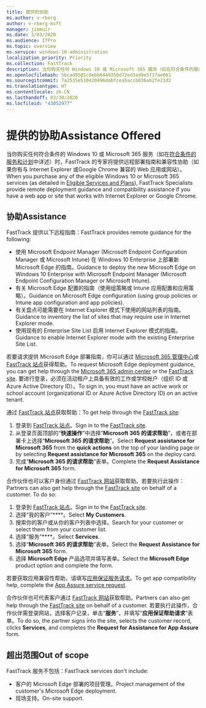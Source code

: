 ```yaml
---
title: 提供的协助
ms.author: v-rberg
author: v-rberg-msft
manager: jimmuir
ms.date: 3/03/2020
ms.audience: ITPro
ms.topic: overview
ms.service: windows-10-administration
localization_priority: Priority
ms.collection: FastTrack
description: 当你购买任何 Windows 10 或 Microsoft 365 服务（如在符合条件的服务和计划中详述）时，FastTrack 的专家将提供远程部署指南和兼容性协助（如果你有与 Internet Explorer 或Google Chrome 兼容的 Web 应用或网站）。
ms.openlocfilehash: 5bcad9585c9ebb6449350d72ed3ad9e5f17ae061
ms.sourcegitcommit: 7a2535e510420496dabfcea5accbb36ab2fe21d2
ms.translationtype: HT
ms.contentlocale: zh-CN
ms.lasthandoff: 03/30/2020
ms.locfileid: "43052977"
---
```

# <a name="assistance-offered"></a><span data-ttu-id="50496-103">提供的协助</span><span class="sxs-lookup"><span data-stu-id="50496-103">Assistance Offered</span></span>

<span data-ttu-id="50496-104">当你购买任何符合条件的 Windows 10 或 Microsoft 365 服务（如在[符合条件的服务和计划](M365-eligible-services-and-plans.md)中详述）时，FastTrack 的专家将提供远程部署指南和兼容性协助（如果你有与 Internet Explorer 或Google Chrome 兼容的 Web 应用或网站）。</span><span class="sxs-lookup"><span data-stu-id="50496-104">When you purchase any of the eligible Windows 10 or Microsoft 365 services (as detailed in [Eligible Services and Plans](M365-eligible-services-and-plans.md)), FastTrack Specialists provide remote deployment guidance and compatibility assistance if you have a web app or site that works with Internet Explorer or Google Chrome.</span></span> 

## <a name="assistance"></a><span data-ttu-id="50496-105">协助</span><span class="sxs-lookup"><span data-stu-id="50496-105">Assistance</span></span>

<span data-ttu-id="50496-106">FastTrack 提供以下远程指南：</span><span class="sxs-lookup"><span data-stu-id="50496-106">FastTrack provides remote guidance for the following:</span></span>
- <span data-ttu-id="50496-107">使用 Microsoft Endpoint Manager (Microsoft Endpoint Configuration Manager 或 Microsoft Intune) 在 Windows 10 Enterprise 上部署新 Microsoft Edge 的指南。</span><span class="sxs-lookup"><span data-stu-id="50496-107">Guidance to deploy the new Microsoft Edge on Windows 10 Enterprise with Microsoft Endpoint Manager (Microsoft Endpoint Configuration Manager or Microsoft Intune).</span></span>
- <span data-ttu-id="50496-108">有关 Microsoft Edge 配置的指南（使用组策略或 Intune 应用配置和应用策略）。</span><span class="sxs-lookup"><span data-stu-id="50496-108">Guidance on Microsoft Edge configuration (using group policies or Intune app configuration and app policies).</span></span>
- <span data-ttu-id="50496-109">有关盘点可能需要在 Internet Explorer 模式下使用的网站列表的指南。</span><span class="sxs-lookup"><span data-stu-id="50496-109">Guidance to inventory the list of sites that may require use in Internet Explorer mode.</span></span>
- <span data-ttu-id="50496-110">使用现有的 Enterprise Site List 启用 Internet Explorer 模式的指南。</span><span class="sxs-lookup"><span data-stu-id="50496-110">Guidance to enable Internet Explorer mode with the existing Enterprise Site List.</span></span>

<span data-ttu-id="50496-111">若要请求提供 Microsoft Edge 部署指南，你可以通过 [Microsoft 365 管理中心](https://go.microsoft.com/fwlink/?linkid=2032704)或 [FastTrack 站点](https://go.microsoft.com/fwlink/?linkid=780698)获得帮助。</span><span class="sxs-lookup"><span data-stu-id="50496-111">To request Microsoft Edge deployment guidance, you can get help through the [Microsoft 365 admin center](https://go.microsoft.com/fwlink/?linkid=2032704) or the [FastTrack site](https://go.microsoft.com/fwlink/?linkid=780698).</span></span> <span data-ttu-id="50496-112">要进行登录，必须在活动租户上具备有效的工作或学校帐户（组织 ID 或 Azure Active Directory ID）。</span><span class="sxs-lookup"><span data-stu-id="50496-112">To sign in, you must have an active work or school account (organizational ID or Azure Active Directory ID) on an active tenant.</span></span> 

<span data-ttu-id="50496-113">通过 [FastTrack 站点](https://go.microsoft.com/fwlink/?linkid=780698)获取帮助：</span><span class="sxs-lookup"><span data-stu-id="50496-113">To get help through the [FastTrack site](https://go.microsoft.com/fwlink/?linkid=780698):</span></span> 
1.    <span data-ttu-id="50496-114">登录到 [FastTrack 站点](https://go.microsoft.com/fwlink/?linkid=780698)。</span><span class="sxs-lookup"><span data-stu-id="50496-114">Sign in to the [FastTrack site](https://go.microsoft.com/fwlink/?linkid=780698).</span></span> 
2.    <span data-ttu-id="50496-115">从登录页面顶部的“**快速操作**”中选择“**Microsoft 365 的请求帮助**”，或者在部署卡上选择“**Microsoft 365 的请求帮助**”。</span><span class="sxs-lookup"><span data-stu-id="50496-115">Select **Request assistance for Microsoft 365** from the **quick actions** on the top of your landing page or by selecting **Request assistance for Microsoft 365** on the deploy card.</span></span>
3.    <span data-ttu-id="50496-116">完成“**Microsoft 365 的请求帮助**”表单。</span><span class="sxs-lookup"><span data-stu-id="50496-116">Complete the **Request Assistance for Microsoft 365** form.</span></span>
  
<span data-ttu-id="50496-p102">合作伙伴也可以客户身份通过 [FastTrack 网站](https://go.microsoft.com/fwlink/?linkid=780698)获取帮助。若要执行此操作：</span><span class="sxs-lookup"><span data-stu-id="50496-p102">Partners can also get help through the [FastTrack site](https://go.microsoft.com/fwlink/?linkid=780698) on behalf of a customer. To do so:</span></span>
1.    <span data-ttu-id="50496-119">登录到 [FastTrack 站点](https://go.microsoft.com/fwlink/?linkid=780698)。</span><span class="sxs-lookup"><span data-stu-id="50496-119">Sign in to the [FastTrack site](https://go.microsoft.com/fwlink/?linkid=780698).</span></span> 
2.    <span data-ttu-id="50496-120">选择“我的客户”\*\*\*\*。</span><span class="sxs-lookup"><span data-stu-id="50496-120">Select **My Customers**.</span></span>
3.    <span data-ttu-id="50496-121">搜索你的客户或从你的客户列表中选择。</span><span class="sxs-lookup"><span data-stu-id="50496-121">Search for your customer or select them from your customer list.</span></span>
4.    <span data-ttu-id="50496-122">选择“服务”\*\*\*\*。</span><span class="sxs-lookup"><span data-stu-id="50496-122">Select **Services**.</span></span>
5.    <span data-ttu-id="50496-123">选择“**Microsoft 365 的请求帮助**”表单。</span><span class="sxs-lookup"><span data-stu-id="50496-123">Select the **Request Assistance for Microsoft 365** form.</span></span>
6.    <span data-ttu-id="50496-124">选择 **Microsoft Edge** 产品选项并填写表单。</span><span class="sxs-lookup"><span data-stu-id="50496-124">Select the **Microsoft Edge** product option and complete the form.</span></span>
 
<span data-ttu-id="50496-125">若要获取应用兼容性帮助，请填写[应用保证服务请求](https://go.microsoft.com/fwlink/?linkid=2022721)。</span><span class="sxs-lookup"><span data-stu-id="50496-125">To get app compatibility help, complete the [App Assure service request](https://go.microsoft.com/fwlink/?linkid=2022721).</span></span>

<span data-ttu-id="50496-126">合作伙伴也可代表客户通过 [FastTrack 网站](https://go.microsoft.com/fwlink/?linkid=780698)获取帮助。</span><span class="sxs-lookup"><span data-stu-id="50496-126">Partners can also get help through the [FastTrack site](https://go.microsoft.com/fwlink/?linkid=780698) on behalf of a customer.</span></span> <span data-ttu-id="50496-127">若要执行此操作，合作伙伴需登录网站，选择客户记录，单击“**服务**”，并填写“**应用保证帮助请求**”表单。</span><span class="sxs-lookup"><span data-stu-id="50496-127">To do so, the partner signs into the site, selects the customer record, clicks **Services**, and completes the **Request for Assistance for App Assure** form.</span></span>

## <a name="out-of-scope"></a><span data-ttu-id="50496-128">超出范围</span><span class="sxs-lookup"><span data-stu-id="50496-128">Out of scope</span></span>

<span data-ttu-id="50496-129">FastTrack 服务不包括：</span><span class="sxs-lookup"><span data-stu-id="50496-129">FastTrack services don't include:</span></span>
- <span data-ttu-id="50496-130">客户的 Microsoft Edge 部署的项目管理。</span><span class="sxs-lookup"><span data-stu-id="50496-130">Project management of the customer's Microsoft Edge deployment.</span></span>
- <span data-ttu-id="50496-131">现场支持。</span><span class="sxs-lookup"><span data-stu-id="50496-131">On-site support.</span></span>


